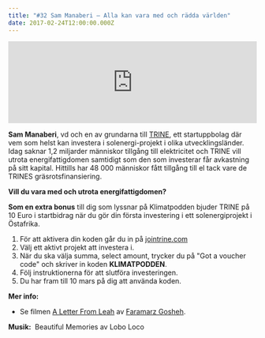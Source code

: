 ```yaml
---
title: "#32 Sam Manaberi – Alla kan vara med och rädda världen"
date: 2017-02-24T12:00:00.000Z
---
```


<iframe src="https://w.soundcloud.com/player/?url=https%3A//api.soundcloud.com/tracks/309305156&amp;color=001665&amp;auto_play=false&amp;hide_related=false&amp;show_comments=true&amp;show_user=true&amp;show_reposts=false" width="100%" height="166" frameborder="no" scrolling="no"></iframe>

**Sam Manaberi**, vd och en av grundarna till [TRINE](https://www.jointrine.com/), ett startuppbolag där vem som helst kan investera i solenergi-projekt i olika utvecklingsländer. Idag saknar 1,2 miljarder människor tillgång till elektricitet och TRINE vill utrota energifattigdomen samtidigt som den som investerar får avkastning på sitt kapital. Hittills har 48 000 människor fått tillgång till el tack vare de TRINES gräsrotsfinansiering.

**Vill du vara med och utrota energifattigdomen?**

**Som en extra bonus** till dig som lyssnar på Klimatpodden bjuder TRINE på 10 Euro i startbidrag när du gör din första investering i ett solenergiprojekt i Östafrika.

1. För att aktivera din koden går du in på [jointrine.com](https://www.jointrine.com/)
2. Välj ett aktivt projekt att investera i.
3. När du ska välja summa, select amount, trycker du på "Got a voucher code" och skriver in koden **KLIMATPODDEN**.
4. Följ instruktionerna för att slutföra investeringen.
5. Du har fram till 10 mars på dig att använda koden.

**Mer info:**

- Se filmen [A Letter From Leah](https://vimeo.com/201876198) av [Faramarz Gosheh](https://vimeo.com/faramarzgosheh).

**Musik:**  Beautiful Memories av Lobo Loco
